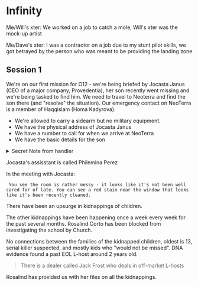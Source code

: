 # Infinity

Me/Will's xter: We worked on a job to catch a mole, Will's xter was the mock-up artist

Me/Dave's xter: I was a contractor on a job due to my stunt pilot skills, we got betrayed by the person who was meant to be providing the landing zone

## Session 1

We're on our first mission for O12 - we're being briefed by Jocasta Janus (CEO of a major company, Provedentia), her son recently went missing and we're being tasked to find him. We need to travel to Neoterra and find the son there (and "resolve" the situation). Our emergency contact on NeoTerra is a member of Haqqislam (Homa Kadyrova).

- We're allowed to carry a sidearm but no military equipment.
- We have the physical address of Jocasta Janus
- We have a number to call for when we arrive at NeoTerra
- We have the basic details for the son

<details><summary> Secret Note from handler </summary>
As you move through the shining chrome of the NeoTerra arrival terminal, you notice a run-down Retrovert coffee shop you recognise, sat towards the unfashionable end of the terminal, half-hidden by the gaudy pink neon of the souvenir shop next-door. Few NeoTerrans seem to patronise it, but you note a couple of the Spaceport staff hunched over tables, sipping drinks. One wears the patch of the 101 responders. 

When you order your drink from the gregarious Merovingian behind the counter, you see the expected Cyrillic letters in the machine code on the synthetic paper receipt, in a cypher you've used before. After spending a few seconds decoding it - you get the following:

Agent Nebraska: we believe Providentiae has significant dealings with several corporations on Ariadna with ties to terrorist elements you are familiar with, but have acted to keep their interests and activities concealed from us.

No proof has yet been forthcoming, but you have an opportunity: either covertly obtain evidence of their operations on Ariadna so we can step in officially - or speak with Janus covertly to try and ascertain what she is doing and dissuade her continued involvement. Given you will be responsible for both the safe return of her son, and the punishment of his kidnappers, I'm sure you establish something to offer her.
</details>

Jocasta's assisstant is called Philemina Perez

In the meeting with Jocasta:

` You see the room is rather messy - it looks like it's not been well cared for of late. You can see a red stain near the window that looks like it's been recently cleaned.`

There have been an upsurge in kidnappings of children.

The other kidnappings have been happening once a week every week for the past several months. Rosalind Corto has been blocked from investigating the school by Church.

No connections between the families of the kidnapped children, oldest is 13, serial killer suspected, and mostly kids who "would not be missed". DNA evidence found a past EOL L-host around 2 years old.

> There is a dealer called Jack Frost who deals in off-market L-hosts 

Rosalind has provided us with her files on all the kidnappings.
